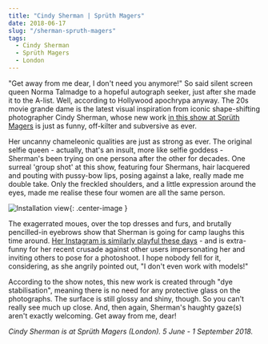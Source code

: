 ```yaml
---
title: "Cindy Sherman | Sprüth Magers"
date: 2018-06-17
slug: "/sherman-spruth-magers"
tags:
  - Cindy Sherman
  - Sprüth Magers
  - London
---
```


"Get away from me dear, I don't need you anymore!" So said silent screen queen Norma Talmadge to a hopeful autograph seeker, just after she made it to the A-list. Well, according to Hollywood apochrypa anyway. The 20s movie grande dame is the latest visual inspiration from iconic shape-shifting photographer Cindy Sherman, whose new work [in this show at Sprüth Magers](http://spruethmagers.com/exhibitions/475) is just as funny, off-kilter and subversive as ever.

Her uncanny chameleonic qualities are just as strong as ever. The original selfie queen - actually, that's an insult, more like selfie goddess - Sherman's been trying on one persona after the other for decades. One surreal 'group shot' at this show, featuring four Shermans, hair lacquered and pouting with pussy-bow lips, posing against a lake, really made me double take. Only the freckled shoulders, and a little expression around the eyes, made me realise these four women are all the same person.

![Installation view](/sherman-spruth-magers.jpg){: .center-image }

The exagerrated moues, over the top dresses and furs, and brutally pencilled-in eyebrows show that Sherman is going for camp laughs this time around. [Her Instagram is similarly playful these days](https://www.instagram.com/cindysherman/?hl=en) - and is extra-funny for her recent crusade against other users impersonating her and inviting others to pose for a photoshoot. I hope nobody fell for it, considering, as she angrily pointed out, "I don't even work with models!"

According to the show notes, this new work is created through "dye stabilisation", meaning there is no need for any protective glass on the photographs. The surface is still glossy and shiny, though. So you can't really see much up close. And, then again, Sherman's haughty gaze(s) aren't exactly welcoming. Get away from me, dear!

*Cindy Sherman is at Sprüth Magers (London). 5 June - 1 September 2018.*
